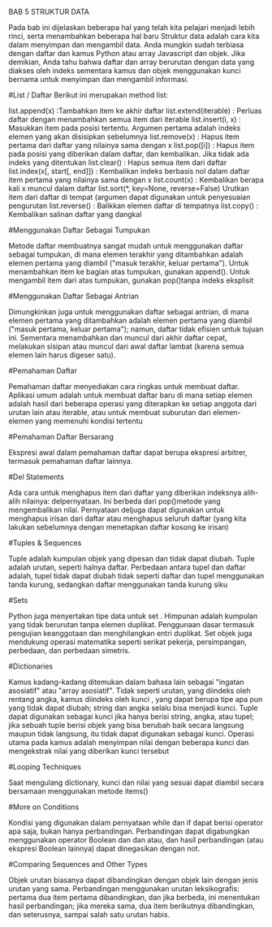 BAB 5 STRUKTUR DATA 

Pada bab ini dijelaskan beberapa hal yang telah kita pelajari menjadi lebih rinci, serta menambahkan beberapa hal baru
Struktur data adalah cara kita dalam menyimpan dan mengambil data. Anda mungkin sudah terbiasa dengan daftar dan kamus Python atau array Javascript dan objek. Jika demikian, Anda tahu bahwa daftar dan array berurutan dengan data yang diakses oleh indeks sementara kamus dan objek menggunakan kunci bernama untuk menyimpan dan mengambil informasi.

#List / Daftar Berikut ini merupakan method list:

list.append(x) :Tambahkan item ke akhir daftar 
list.extend(iterable) : Perluas daftar dengan menambahkan semua item dari iterable 
list.insert(i, x) : Masukkan item pada posisi tertentu. Argumen pertama adalah indeks elemen yang akan disisipkan sebelumnya 
list.remove(x) : Hapus item pertama dari daftar yang nilainya sama dengan x 
list.pop([i]) : Hapus item pada posisi yang diberikan dalam daftar, dan kembalikan. Jika tidak ada indeks yang ditentukan 
list.clear() : Hapus semua item dari daftar 
list.index(x[, start[, end]]) : Kembalikan indeks berbasis nol dalam daftar item pertama yang nilainya sama dengan x 
list.count(x) : Kembalikan berapa kali x muncul dalam daftar 
list.sort(*, key=None, reverse=False) Urutkan item dari daftar di tempat (argumen dapat digunakan untuk penyesuaian pengurutan 
list.reverse() : Balikkan elemen daftar di tempatnya list.copy() : Kembalikan salinan daftar yang dangkal

#Menggunakan Daftar Sebagai Tumpukan

Metode daftar membuatnya sangat mudah untuk menggunakan daftar sebagai tumpukan, di mana elemen terakhir yang ditambahkan adalah elemen pertama yang diambil ("masuk terakhir, keluar pertama"). Untuk menambahkan item ke bagian atas tumpukan, gunakan append(). Untuk mengambil item dari atas tumpukan, gunakan pop()tanpa indeks eksplisit

#Menggunakan Daftar Sebagai Antrian

Dimungkinkan juga untuk menggunakan daftar sebagai antrian, di mana elemen pertama yang ditambahkan adalah elemen pertama yang diambil ("masuk pertama, keluar pertama"); namun, daftar tidak efisien untuk tujuan ini. Sementara menambahkan dan muncul dari akhir daftar cepat, melakukan sisipan atau muncul dari awal daftar lambat (karena semua elemen lain harus digeser satu).

#Pemahaman Daftar

Pemahaman daftar menyediakan cara ringkas untuk membuat daftar. Aplikasi umum adalah untuk membuat daftar baru di mana setiap elemen adalah hasil dari beberapa operasi yang diterapkan ke setiap anggota dari urutan lain atau iterable, atau untuk membuat suburutan dari elemen-elemen yang memenuhi kondisi tertentu

#Pemahaman Daftar Bersarang

Ekspresi awal dalam pemahaman daftar dapat berupa ekspresi arbitrer, termasuk pemahaman daftar lainnya.

#Del Statements

Ada cara untuk menghapus item dari daftar yang diberikan indeksnya alih-alih nilainya: delpernyataan. Ini berbeda dari pop()metode yang mengembalikan nilai. Pernyataan deljuga dapat digunakan untuk menghapus irisan dari daftar atau menghapus seluruh daftar (yang kita lakukan sebelumnya dengan menetapkan daftar kosong ke irisan)

#Tuples & Sequences

Tuple adalah kumpulan objek yang dipesan dan tidak dapat diubah. Tuple adalah urutan, seperti halnya daftar. Perbedaan antara tupel dan daftar adalah, tupel tidak dapat diubah tidak seperti daftar dan tupel menggunakan tanda kurung, sedangkan daftar menggunakan tanda kurung siku

#Sets

Python juga menyertakan tipe data untuk set . Himpunan adalah kumpulan yang tidak berurutan tanpa elemen duplikat. Penggunaan dasar termasuk pengujian keanggotaan dan menghilangkan entri duplikat. Set objek juga mendukung operasi matematika seperti serikat pekerja, persimpangan, perbedaan, dan perbedaan simetris.

#Dictionaries

Kamus kadang-kadang ditemukan dalam bahasa lain sebagai "ingatan asosiatif" atau "array asosiatif". Tidak seperti urutan, yang diindeks oleh rentang angka, kamus diindeks oleh kunci , yang dapat berupa tipe apa pun yang tidak dapat diubah; string dan angka selalu bisa menjadi kunci. Tuple dapat digunakan sebagai kunci jika hanya berisi string, angka, atau tupel; jika sebuah tuple berisi objek yang bisa berubah baik secara langsung maupun tidak langsung, itu tidak dapat digunakan sebagai kunci. Operasi utama pada kamus adalah menyimpan nilai dengan beberapa kunci dan mengekstrak nilai yang diberikan kunci tersebut

#Looping Techniques

Saat mengulang dictionary, kunci dan nilai yang sesuai dapat diambil secara bersamaan menggunakan metode items()

#More on Conditions

Kondisi yang digunakan dalam pernyataan while dan if dapat berisi operator apa saja, bukan hanya perbandingan. Perbandingan dapat digabungkan menggunakan operator Boolean dan dan atau, dan hasil perbandingan (atau ekspresi Boolean lainnya) dapat dinegasikan dengan not.

#Comparing Sequences and Other Types

Objek urutan biasanya dapat dibandingkan dengan objek lain dengan jenis urutan yang sama. Perbandingan menggunakan urutan leksikografis: pertama dua item pertama dibandingkan, dan jika berbeda, ini menentukan hasil perbandingan; jika mereka sama, dua item berikutnya dibandingkan, dan seterusnya, sampai salah satu urutan habis.
